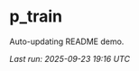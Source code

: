 # p_train

Auto-updating README demo.

<!--START_SECTION:status-->
_Last run: 2025-09-23 19:16 UTC_
<!--END_SECTION:status-->



















































































































































































































































































































































































































































































































































































































































































































































































































